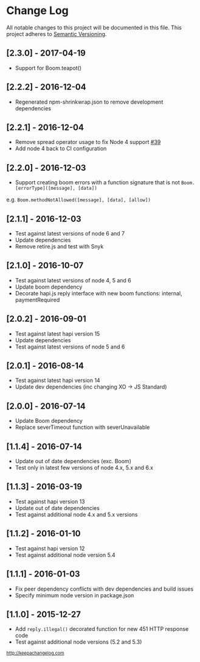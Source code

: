 # Change Log

All notable changes to this project will be documented in this file.
This project adheres to [Semantic Versioning](http://semver.org/).

## [2.3.0] - 2017-04-19
- Support for Boom.teapot()

## [2.2.2] - 2016-12-04
- Regenerated npm-shrinkwrap.json to remove development dependencies

## [2.2.1] - 2016-12-04
- Remove spread operator usage to fix Node 4 support [#39](https://github.com/brainsiq/hapi-boom-decorators/issues/39)
- Add node 4 back to CI configuration

## [2.2.0] - 2016-12-03
- Support creating boom errors with a function signature that is not `Boom.[errorType]([message], [data])`

e.g. `Boom.methodNotAllowed([message], [data], [allow])`

## [2.1.1] - 2016-12-03
- Test against latest versions of node 6 and 7
- Update dependencies
- Remove retire.js and test with Snyk

## [2.1.0] - 2016-10-07
- Test against latest versions of node 4, 5 and 6
- Update boom dependency
- Decorate hapi.js reply interface with new boom functions: internal, paymentRequired

## [2.0.2] - 2016-09-01
- Test against latest hapi version 15
- Update dependencies
- Test against latest versions of node 5 and 6

## [2.0.1] - 2016-08-14
- Test against latest hapi version 14
- Update dev dependencies (inc changing XO -> JS Standard)

## [2.0.0] - 2016-07-14
- Update Boom dependency
- Replace severTimeout function with severUnavailable

## [1.1.4] - 2016-07-14
- Update out of date dependencies (exc. Boom)
- Test only in latest few versions of node 4.x, 5.x and 6.x

## [1.1.3] - 2016-03-19
- Test against hapi version 13
- Update out of date dependencies
- Test against additional node 4.x and 5.x versions

## [1.1.2] - 2016-01-10
- Test against hapi version 12
- Test against additional node version 5.4

## [1.1.1] - 2016-01-03
- Fix peer dependency conflicts with dev dependencies and build issues
- Specify minimum node version in package.json

## [1.1.0] - 2015-12-27
- Add `reply.illegal()` decorated function for new 451 HTTP response code
- Test against additional node versions (5.2 and 5.3)

<sub>http://keepachangelog.com</sub>
